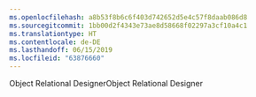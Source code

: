 ```yaml
---
ms.openlocfilehash: a8b53f8b6c6f403d742652d5e4c57f8daab086d8
ms.sourcegitcommit: 1bb00d2f4343e73ae8d58668f02297a3cf10a4c1
ms.translationtype: HT
ms.contentlocale: de-DE
ms.lasthandoff: 06/15/2019
ms.locfileid: "63876660"
---
```

<span data-ttu-id="81e18-101">Object Relational Designer</span><span class="sxs-lookup"><span data-stu-id="81e18-101">Object Relational Designer</span></span>